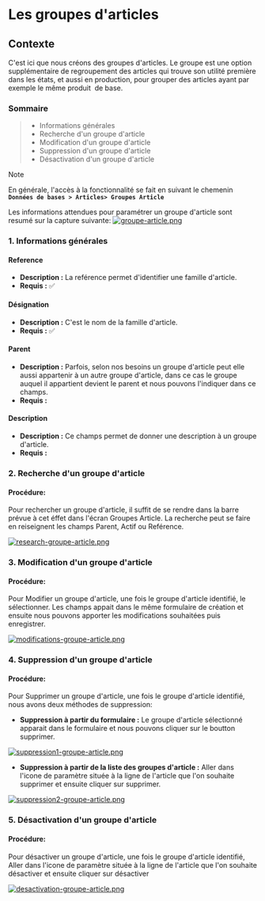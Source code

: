 # Les groupes d'articles

## Contexte

C'est ici que nous créons des groupes d'articles.
Le groupe est une option supplémentaire de regroupement des articles qui trouve son utilité première dans les états, et aussi en production, pour grouper des articles ayant par exemple le même produit  de base.

### Sommaire

> - Informations générales
> - Recherche d'un groupe d'article
> - Modification d'un groupe d'article
> - Suppression d'un groupe d'article
> - Désactivation d'un groupe d'article

> [!NOTE]  
> En générale, l'accès à la fonctionnalité se fait en suivant le chemenin **`Données de bases > Articles> Groupes Article`**

Les informations attendues pour paramétrer un groupe d'article sont resumé sur la capture suivante:
[![groupe-article.png](https://i.postimg.cc/zGqfxPfc/groupe-article.png)](https://postimg.cc/XpD3JLdf)

### 1. Informations générales

#### **Reference**

- **Description :** La reférence permet d'identifier une famille d'article.
- **Requis :** ✅

#### **Désignation**

- **Description :** C'est le nom de la famille d'article.
- **Requis :** ✅

#### **Parent**

- **Description :** Parfois, selon nos besoins un groupe d'article peut elle aussi appartenir à un autre groupe d'article, dans ce cas le groupe auquel il appartient devient le parent et nous pouvons l'indiquer dans ce champs.
- **Requis :** 

#### **Description**

- **Description :** Ce champs permet de donner une description à un groupe d'article.
- **Requis :**

### 2. Recherche d'un groupe d'article

#### **Procédure:**

Pour rechercher un groupe d'article, il suffit de se rendre dans la barre prévue à cet éffet dans l'écran Groupes Article. La recherche peut se faire en reiseignent les champs Parent, Actif ou Reférence.

[![research-groupe-article.png](https://i.postimg.cc/hvS3CZdW/research-groupe-article.png)](https://postimg.cc/JD2q0qxP)

### 3. Modification d'un groupe d'article

#### **Procédure:**

Pour Modifier un groupe d'article, une fois le groupe d'article identifié, le sélectionner. Les champs appait dans le même formulaire de création et ensuite nous pouvons apporter les modifications souhaitées puis enregistrer.

[![modifications-groupe-article.png](https://i.postimg.cc/br99s13z/modifications-groupe-article.png)](https://postimg.cc/ct6nzgpj)

### 4. Suppression d'un groupe d'article

#### **Procédure:**

Pour Supprimer un groupe d'article, une fois le groupe d'article identifié, nous avons deux méthodes de suppression:

- **Suppression à partir du formulaire :** Le groupe d'article sélectionné apparait dans le formulaire et nous pouvons cliquer sur le boutton supprimer.

[![suppression1-groupe-article.png](https://i.postimg.cc/FsGw6SN5/suppression1-groupe-article.png)](https://postimg.cc/ZCBfBCWV)

- **Suppression à partir de la liste des groupes d'article :** Aller dans l'icone de paramètre située à la ligne de l'article que l'on souhaite supprimer et ensuite cliquer sur supprimer.

[![suppression2-groupe-article.png](https://i.postimg.cc/gJDfPL8Z/suppression2-groupe-article.png)](https://postimg.cc/hzXCLjCD)

### 5. Désactivation d'un groupe d'article

#### **Procédure:**

Pour désactiver un groupe d'article, une fois le groupe d'article identifié, Aller dans l'icone de paramètre située à la ligne de l'article que l'on souhaite désactiver et ensuite cliquer sur désactiver

[![desactivation-groupe-article.png](https://i.postimg.cc/SsyvVQ3N/desactivation-groupe-article.png)](https://postimg.cc/94nbQ2cv)


